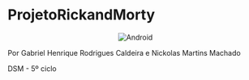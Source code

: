 # ProjetoRickandMorty


<p align="center" width="50px">
  <img src="https://media.giphy.com/media/llarwdtFqG63IlqUR1/giphy.gif" alt="Android">
</p>


Por Gabriel Henrique Rodrigues Caldeira e Nickolas Martins Machado

DSM - 5º ciclo
